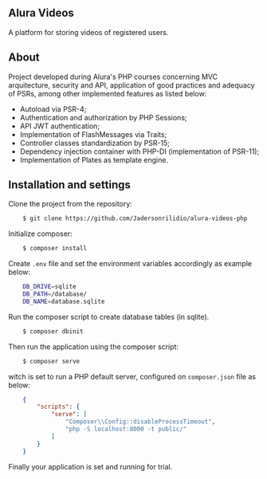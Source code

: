 ## Alura Videos

A platform for storing videos of registered users.


## About

Project developed during Alura's PHP courses concerning MVC arquitecture, security and API, application of good practices and adequacy of PSRs, among other implemented features as listed below:

 - Autoload via PSR-4;
 - Authentication and authorization by PHP Sessions;
 - API JWT authentication;
 - Implementation of FlashMessages via Traits;
 - Controller classes standardization by PSR-15;
 - Dependency injection container with PHP-DI (implementation of PSR-11);
 - Implementation of Plates as template engine.


## Installation and settings

Clone the project from the repository:

```bash
    $ git clone https://github.com/Jadersonrilidio/alura-videos-php
```

Initialize composer:

```bash
    $ composer install
```

Create `.env` file and set the environment variables accordingly as example below:

```bash
    DB_DRIVE=sqlite
    DB_PATH=/database/
    DB_NAME=database.sqlite
```

Run the composer script to create database tables (in sqlite).

```bash
    $ composer dbinit
```

Then run the application using the composer script:

```bash
    $ composer serve
```

witch is set to run a PHP default server, configured on `composer.json` file as below:

```json
    {
        "scripts": {
            "serve": [
                "Composer\\Config::disableProcessTimeout",
                "php -S localhost:8000 -t public/"
            ]
        }
    }
```

Finally your application is set and running for trial.
